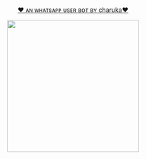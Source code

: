 
<p align="center"> 
<u>♥️ ᴀɴ ᴡʜᴀᴛsᴀᴘᴘ ᴜsᴇʀ ʙᴏᴛ ʙʏ charuka♥️</u>
</p>
<p align="center">  <img src="https://i.ibb.co/VgM5xKC/Whats-App-Image-2023-09-16-at-9-15-26-PM.jpg" width="300" height="300"/>
</p>
</p>
<p align="center">
  <a href="#"><img src="http://readme-typing-svg.herokuapp.com?color=d1fa02&center=true&vCenter=true&multiline=false&lines=QUEEN+Ben+WHATSAPP+BOT" alt="">
</p>

